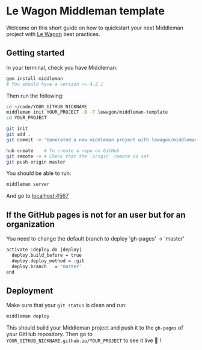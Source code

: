# Le Wagon Middleman template

Welcome on this short guide on how to quickstart your next Middleman project with [Le Wagon](https://www.lewagon.com) best practices.

## Getting started

In your terminal, check you have Middleman:

```bash
gem install middleman
# You should have a version >= 4.2.1
```

Then run the following:

```bash
cd ~/code/YOUR_GITHUB_NICKNAME
middleman init YOUR_PROJECT -B -T lewagon/middleman-template
cd YOUR_PROJECT

git init
git add .
git commit -m 'Generated a new middleman project with lewagon/middleman-template'

hub create    # To create a repo on GitHub
git remote -v # Check that the `origin` remote is set.
git push origin master
```

You should be able to run:

```bash
middleman server
```

And go to [localhost:4567](http://localhost:4567)

## If the GitHub pages is not for an user but for an organization
You need to change the default branch to deploy 'gh-pages' -> 'master'
```bash
activate :deploy do |deploy|
  deploy.build_before = true
  deploy.deploy_method = :git
  deploy.branch   = 'master'
end
```
## Deployment

Make sure that your `git status` is clean and run:

```bash
middleman deploy
```

This should build your Middleman project and push it to the `gh-pages` of your GitHub repository. Then go to `YOUR_GITHUB_NICKNAME.github.io/YOUR_PROJECT` to see it live 🚀 !
